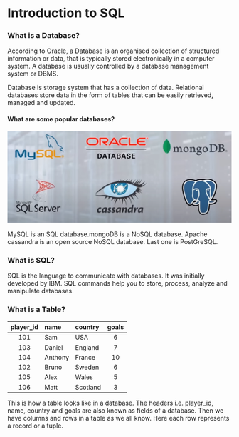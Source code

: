 # Introduction to SQL

### What is a Database?

According to Oracle, a Database is an organised collection of structured information or data, that is typically stored electronically in a computer system. A database is usually controlled by a database management system or DBMS. 

Database is storage system that has a collection of data. Relational databases store data in the form of tables that can be easily retrieved, managed and updated.

#### What are some popular databases?
![Alt text](<img/Screenshot from 2023-08-23 17-16-32.png>)

MySQL is an SQL database.mongoDB is a NoSQL database.
Apache cassandra is an open source NoSQL database. Last one is PostGreSQL.

### What is SQL?
SQL is the language to communicate with databases.
It was initially developed by IBM. SQL commands help you to store, process, analyze and manipulate databases.

### What is a Table?
| player_id | name | country | goals |
| :---: | :--- | :--- | :---: |
| 101 | Sam | USA | 6 |
| 103 | Daniel | England | 7 |
| 104 | Anthony | France | 10 |
| 102 | Bruno | Sweden | 6 |
| 105 | Alex | Wales | 5 |
| 106 | Matt | Scotland | 3 |

This is how a table looks like in a database. The headers i.e. player_id, name, country and goals are also known as fields of a database. Then we have columns and rows in a table as we all know. Here each row represents a record or a tuple.